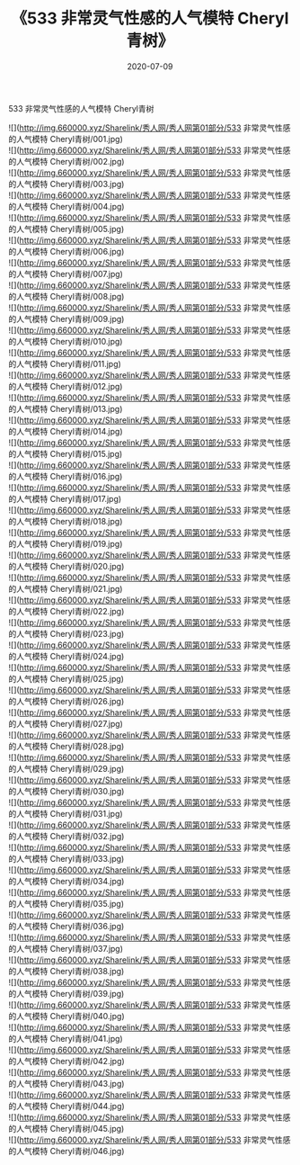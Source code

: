 ﻿---
layout: post
title:  《533 非常灵气性感的人气模特 Cheryl青树》
date:   2020-07-09
img: http://img.660000.xyz/Sharelink/秀人网/秀人网第01部分/533 非常灵气性感的人气模特 Cheryl青树/000.jpg
categories: [美女, 清纯, 唯美]
---

533 非常灵气性感的人气模特 Cheryl青树

  ![](http://img.660000.xyz/Sharelink/秀人网/秀人网第01部分/533 非常灵气性感的人气模特 Cheryl青树/001.jpg) <br> ![](http://img.660000.xyz/Sharelink/秀人网/秀人网第01部分/533 非常灵气性感的人气模特 Cheryl青树/002.jpg) <br> ![](http://img.660000.xyz/Sharelink/秀人网/秀人网第01部分/533 非常灵气性感的人气模特 Cheryl青树/003.jpg) <br> ![](http://img.660000.xyz/Sharelink/秀人网/秀人网第01部分/533 非常灵气性感的人气模特 Cheryl青树/004.jpg) <br> ![](http://img.660000.xyz/Sharelink/秀人网/秀人网第01部分/533 非常灵气性感的人气模特 Cheryl青树/005.jpg) <br> ![](http://img.660000.xyz/Sharelink/秀人网/秀人网第01部分/533 非常灵气性感的人气模特 Cheryl青树/006.jpg) <br> ![](http://img.660000.xyz/Sharelink/秀人网/秀人网第01部分/533 非常灵气性感的人气模特 Cheryl青树/007.jpg) <br> ![](http://img.660000.xyz/Sharelink/秀人网/秀人网第01部分/533 非常灵气性感的人气模特 Cheryl青树/008.jpg) <br> ![](http://img.660000.xyz/Sharelink/秀人网/秀人网第01部分/533 非常灵气性感的人气模特 Cheryl青树/009.jpg) <br> ![](http://img.660000.xyz/Sharelink/秀人网/秀人网第01部分/533 非常灵气性感的人气模特 Cheryl青树/010.jpg) <br> ![](http://img.660000.xyz/Sharelink/秀人网/秀人网第01部分/533 非常灵气性感的人气模特 Cheryl青树/011.jpg) <br> ![](http://img.660000.xyz/Sharelink/秀人网/秀人网第01部分/533 非常灵气性感的人气模特 Cheryl青树/012.jpg) <br> ![](http://img.660000.xyz/Sharelink/秀人网/秀人网第01部分/533 非常灵气性感的人气模特 Cheryl青树/013.jpg) <br> ![](http://img.660000.xyz/Sharelink/秀人网/秀人网第01部分/533 非常灵气性感的人气模特 Cheryl青树/014.jpg) <br> ![](http://img.660000.xyz/Sharelink/秀人网/秀人网第01部分/533 非常灵气性感的人气模特 Cheryl青树/015.jpg) <br> ![](http://img.660000.xyz/Sharelink/秀人网/秀人网第01部分/533 非常灵气性感的人气模特 Cheryl青树/016.jpg) <br> ![](http://img.660000.xyz/Sharelink/秀人网/秀人网第01部分/533 非常灵气性感的人气模特 Cheryl青树/017.jpg) <br> ![](http://img.660000.xyz/Sharelink/秀人网/秀人网第01部分/533 非常灵气性感的人气模特 Cheryl青树/018.jpg) <br> ![](http://img.660000.xyz/Sharelink/秀人网/秀人网第01部分/533 非常灵气性感的人气模特 Cheryl青树/019.jpg) <br> ![](http://img.660000.xyz/Sharelink/秀人网/秀人网第01部分/533 非常灵气性感的人气模特 Cheryl青树/020.jpg) <br> ![](http://img.660000.xyz/Sharelink/秀人网/秀人网第01部分/533 非常灵气性感的人气模特 Cheryl青树/021.jpg) <br> ![](http://img.660000.xyz/Sharelink/秀人网/秀人网第01部分/533 非常灵气性感的人气模特 Cheryl青树/022.jpg) <br> ![](http://img.660000.xyz/Sharelink/秀人网/秀人网第01部分/533 非常灵气性感的人气模特 Cheryl青树/023.jpg) <br> ![](http://img.660000.xyz/Sharelink/秀人网/秀人网第01部分/533 非常灵气性感的人气模特 Cheryl青树/024.jpg) <br> ![](http://img.660000.xyz/Sharelink/秀人网/秀人网第01部分/533 非常灵气性感的人气模特 Cheryl青树/025.jpg) <br> ![](http://img.660000.xyz/Sharelink/秀人网/秀人网第01部分/533 非常灵气性感的人气模特 Cheryl青树/026.jpg) <br> ![](http://img.660000.xyz/Sharelink/秀人网/秀人网第01部分/533 非常灵气性感的人气模特 Cheryl青树/027.jpg) <br> ![](http://img.660000.xyz/Sharelink/秀人网/秀人网第01部分/533 非常灵气性感的人气模特 Cheryl青树/028.jpg) <br> ![](http://img.660000.xyz/Sharelink/秀人网/秀人网第01部分/533 非常灵气性感的人气模特 Cheryl青树/029.jpg) <br> ![](http://img.660000.xyz/Sharelink/秀人网/秀人网第01部分/533 非常灵气性感的人气模特 Cheryl青树/030.jpg) <br> ![](http://img.660000.xyz/Sharelink/秀人网/秀人网第01部分/533 非常灵气性感的人气模特 Cheryl青树/031.jpg) <br> ![](http://img.660000.xyz/Sharelink/秀人网/秀人网第01部分/533 非常灵气性感的人气模特 Cheryl青树/032.jpg) <br> ![](http://img.660000.xyz/Sharelink/秀人网/秀人网第01部分/533 非常灵气性感的人气模特 Cheryl青树/033.jpg) <br> ![](http://img.660000.xyz/Sharelink/秀人网/秀人网第01部分/533 非常灵气性感的人气模特 Cheryl青树/034.jpg) <br> ![](http://img.660000.xyz/Sharelink/秀人网/秀人网第01部分/533 非常灵气性感的人气模特 Cheryl青树/035.jpg) <br> ![](http://img.660000.xyz/Sharelink/秀人网/秀人网第01部分/533 非常灵气性感的人气模特 Cheryl青树/036.jpg) <br> ![](http://img.660000.xyz/Sharelink/秀人网/秀人网第01部分/533 非常灵气性感的人气模特 Cheryl青树/037.jpg) <br> ![](http://img.660000.xyz/Sharelink/秀人网/秀人网第01部分/533 非常灵气性感的人气模特 Cheryl青树/038.jpg) <br> ![](http://img.660000.xyz/Sharelink/秀人网/秀人网第01部分/533 非常灵气性感的人气模特 Cheryl青树/039.jpg) <br> ![](http://img.660000.xyz/Sharelink/秀人网/秀人网第01部分/533 非常灵气性感的人气模特 Cheryl青树/040.jpg) <br> ![](http://img.660000.xyz/Sharelink/秀人网/秀人网第01部分/533 非常灵气性感的人气模特 Cheryl青树/041.jpg) <br> ![](http://img.660000.xyz/Sharelink/秀人网/秀人网第01部分/533 非常灵气性感的人气模特 Cheryl青树/042.jpg) <br> ![](http://img.660000.xyz/Sharelink/秀人网/秀人网第01部分/533 非常灵气性感的人气模特 Cheryl青树/043.jpg) <br> ![](http://img.660000.xyz/Sharelink/秀人网/秀人网第01部分/533 非常灵气性感的人气模特 Cheryl青树/044.jpg) <br> ![](http://img.660000.xyz/Sharelink/秀人网/秀人网第01部分/533 非常灵气性感的人气模特 Cheryl青树/045.jpg) <br> ![](http://img.660000.xyz/Sharelink/秀人网/秀人网第01部分/533 非常灵气性感的人气模特 Cheryl青树/046.jpg) <br>